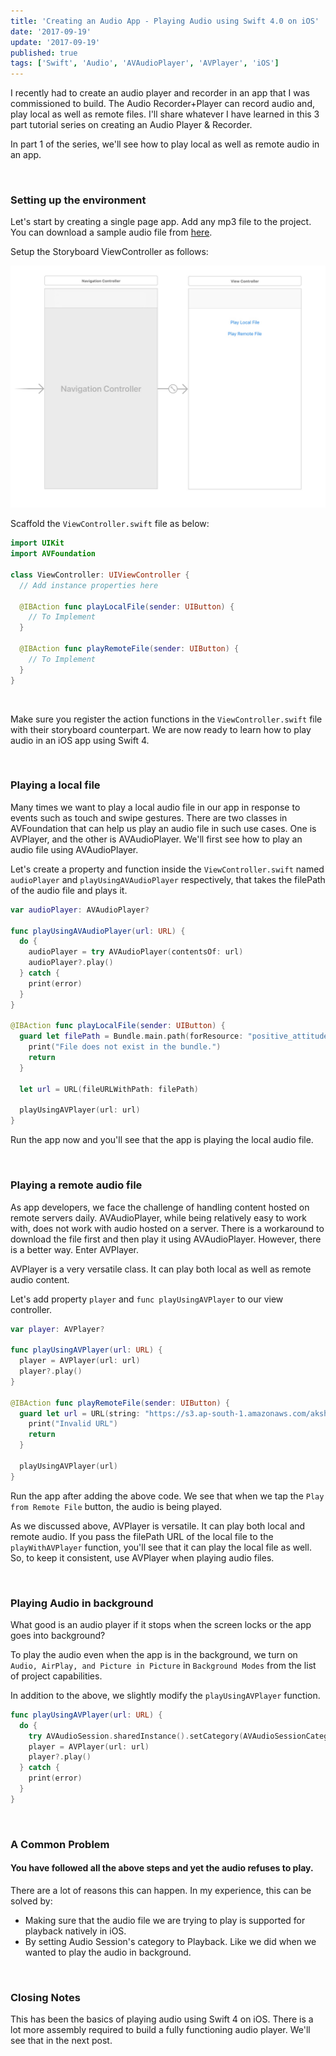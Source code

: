 ```yaml
---
title: 'Creating an Audio App - Playing Audio using Swift 4.0 on iOS'
date: '2017-09-19'
update: '2017-09-19'
published: true
tags: ['Swift', 'Audio', 'AVAudioPlayer', 'AVPlayer', 'iOS']
---
```


I recently had to create an audio player and recorder in an app that I was commissioned to build. The Audio Recorder+Player can record audio and, play local as well as remote files. I'll share whatever I have learned in this 3 part tutorial series on creating an Audio Player & Recorder.

In part 1 of the series, we'll see how to play local as well as remote audio in an app.

<br/>

### Setting up the environment

Let's start by creating a single page app. Add any mp3 file to the project. You can download a sample audio file from [here](https://s3.ap-south-1.amazonaws.com/aksharpatel47-static/positive_attitude.mp3).

Setup the Storyboard ViewController as follows:

![Blog](./audio-app-part-1-initial.jpeg)

Scaffold the `ViewController.swift` file as below:

```swift
import UIKit
import AVFoundation

class ViewController: UIViewController {
  // Add instance properties here

  @IBAction func playLocalFile(sender: UIButton) {
    // To Implement
  }

  @IBAction func playRemoteFile(sender: UIButton) {
    // To Implement
  }
}
```

<br/>

Make sure you register the action functions in the `ViewController.swift` file with their storyboard counterpart. We are now ready to learn how to play audio in an iOS app using Swift 4.

<br/>

### Playing a local file

Many times we want to play a local audio file in our app in response to events such as touch and swipe gestures. There are two classes in AVFoundation that can help us play an audio file in such use cases. One is AVPlayer, and the other is AVAudioPlayer. We'll first see how to play an audio file using AVAudioPlayer.

Let's create a property and function inside the `ViewController.swift` named `audioPlayer` and `playUsingAVAudioPlayer` respectively, that takes the filePath of the audio file and plays it.

```swift
var audioPlayer: AVAudioPlayer?

func playUsingAVAudioPlayer(url: URL) {
  do {
    audioPlayer = try AVAudioPlayer(contentsOf: url)
    audioPlayer?.play()
  } catch {
    print(error)
  }
}

@IBAction func playLocalFile(sender: UIButton) {
  guard let filePath = Bundle.main.path(forResource: "positive_attitude", ofType: "mp3") else {
    print("File does not exist in the bundle.")
    return
  }

  let url = URL(fileURLWithPath: filePath)

  playUsingAVPlayer(url: url)
}
```

Run the app now and you'll see that the app is playing the local audio file.

<br/>

### Playing a remote audio file

As app developers, we face the challenge of handling content hosted on remote servers daily. AVAudioPlayer, while being relatively easy to work with, does not work with audio hosted on a server. There is a workaround to download the file first and then play it using AVAudioPlayer. However, there is a better way. Enter AVPlayer.

AVPlayer is a very versatile class. It can play both local as well as remote audio content.

Let's add property `player` and `func playUsingAVPlayer` to our view controller.

```swift
var player: AVPlayer?

func playUsingAVPlayer(url: URL) {
  player = AVPlayer(url: url)
  player?.play()
}

@IBAction func playRemoteFile(sender: UIButton) {
  guard let url = URL(string: "https://s3.ap-south-1.amazonaws.com/aksharpatel47-static/positive_attitude.mp3") else {
    print("Invalid URL")
    return
  }

  playUsingAVPlayer(url)
}
```

Run the app after adding the above code. We see that when we tap the `Play from Remote File` button, the audio is being played.

As we discussed above, AVPlayer is versatile. It can play both local and remote audio. If you pass the filePath URL of the local file to the `playWithAVPlayer` function, you'll see that it can play the local file as well. So, to keep it consistent, use AVPlayer when playing audio files.

<br/>

### Playing Audio in background

What good is an audio player if it stops when the screen locks or the app goes into background?

To play the audio even when the app is in the background, we turn on `Audio, AirPlay, and Picture in Picture` in `Background Modes` from the list of project capabilities.

In addition to the above, we slightly modify the `playUsingAVPlayer` function.

```swift
func playUsingAVPlayer(url: URL) {
  do {
    try AVAudioSession.sharedInstance().setCategory(AVAudioSessionCategoryPlayback)
    player = AVPlayer(url: url)
    player?.play()
  } catch {
    print(error)
  }
}
```

<br/>

### A Common Problem

#### You have followed all the above steps and yet the audio refuses to play.

There are a lot of reasons this can happen. In my experience, this can be solved by:

- Making sure that the audio file we are trying to play is supported for playback natively in iOS.
- By setting Audio Session's category to Playback. Like we did when we wanted to play the audio in background.

<br/>

### Closing Notes

This has been the basics of playing audio using Swift 4 on iOS. There is a lot more assembly required to build a fully functioning audio player. We'll see that in the next post.
